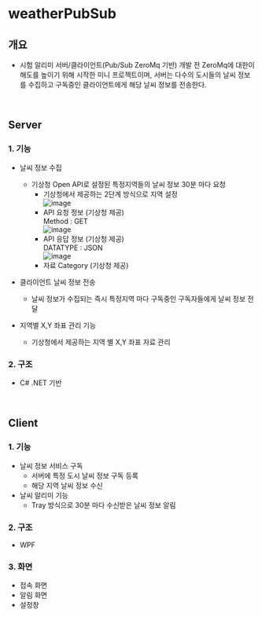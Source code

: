 # weatherPubSub

## 개요
  - 시험 알리미 서버/클라이언트(Pub/Sub ZeroMq 기반) 개발 전 ZeroMq에 대한이해도를 높이기 위해 시작한 미니 프로젝트이며,
    서버는 다수의 도시들의 날씨 정보를 수집하고 구독중인 클라이언트에게 해당 날씨 정보를 전송한다.
  
</br>
 
 
## Server 
### 1.  기능 
  - 날씨 정보 수집 
    - 기상청 Open API로 설정된 특정지역들의 날씨 정보 30분 마다 요청 
      - 기상청에서 제공하는 2단계 방식으로 지역 설정</br>
        ![image](https://user-images.githubusercontent.com/37799491/233822351-77c47732-325f-4c01-97e7-6c437cae99b9.png)
      - API 요청 정보 (기상청 제공)</br>
        Method : GET </br>
        ![image](https://user-images.githubusercontent.com/37799491/233821777-a6459874-aca0-41c2-ada7-60146e02c107.png)
      - API 응답 정보 (기상청 제공)</br>
        DATATYPE : JSON </br>
        ![image](https://user-images.githubusercontent.com/37799491/233821936-34f97f5e-3216-493e-94ef-95a07971a841.png)
      - 자료 Category (기상청 제공)</br>
        
  - 클라이언트 날씨 정보 전송
    - 날씨 정보가 수집되는 즉시 특정지역 마다 구독중인 구독자들에게 날씨 정보 전달  
  - 지역별 X,Y 좌표 관리 기능 
    - 기상청에서 제공하는 지역 별 X,Y 좌표 자료 관리
### 2. 구조 
  - C# .NET 기반 
  
</br>

## Client
### 1. 기능
  - 날씨 정보 서비스 구독
    - 서버에 특정 도시 날씨 정보 구독 등록
    - 해당 지역 날씨 정보 수신 
  - 날씨 알리미 기능 
    - Tray 방식으로 30분 마다 수신받은 날씨 정보 알림
### 2. 구조
  - WPF 
  
### 3. 화면 
  - 접속 화면 
  - 알림 화면
  - 설정창 
